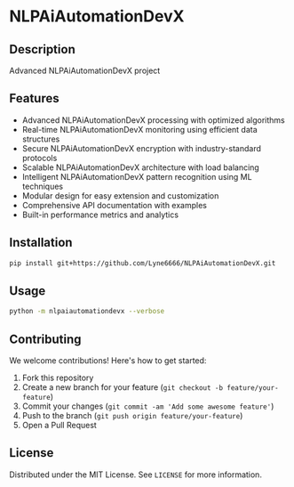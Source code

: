 # NLPAiAutomationDevX

## Description

Advanced NLPAiAutomationDevX project

## Features

- Advanced NLPAiAutomationDevX processing with optimized algorithms
- Real-time NLPAiAutomationDevX monitoring using efficient data structures
- Secure NLPAiAutomationDevX encryption with industry-standard protocols
- Scalable NLPAiAutomationDevX architecture with load balancing
- Intelligent NLPAiAutomationDevX pattern recognition using ML techniques
- Modular design for easy extension and customization
- Comprehensive API documentation with examples
- Built-in performance metrics and analytics
## Installation

```bash
pip install git+https://github.com/Lyne6666/NLPAiAutomationDevX.git
```

## Usage

```bash
python -m nlpaiautomationdevx --verbose
```

## Contributing

We welcome contributions! Here's how to get started:

1. Fork this repository
2. Create a new branch for your feature (`git checkout -b feature/your-feature`)
3. Commit your changes (`git commit -am 'Add some awesome feature'`)
4. Push to the branch (`git push origin feature/your-feature`)
5. Open a Pull Request

## License

Distributed under the MIT License. See `LICENSE` for more information.
